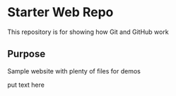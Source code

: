 # Starter Web Repo

This repository is for showing how Git and GitHub work

## Purpose

Sample website with plenty of files for demos

put text here
